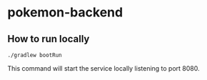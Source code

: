 # pokemon-backend

## How to run locally

    ./gradlew bootRun

This command will start the service locally listening to port 8080.